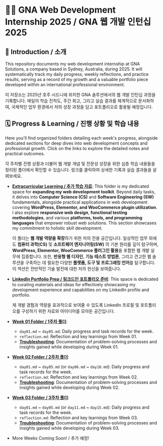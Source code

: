 # 🧑‍💻 GNA Web Development Internship 2025 / GNA 웹 개발 인턴십 2025

## 📖 Introduction / 소개

This repository documents my web development internship at GNA Solutions, a company based in Sydney, Australia, during 2025. It will systematically track my daily progress, weekly reflections, and practice results, serving as a record of my growth and a valuable portfolio piece developed within an international professional environment.

이 저장소는 2025년 호주 시드니에 위치한 GNA 솔루션에서의 웹 개발 인턴십 과정을 기록합니다. 매일의 학습 진척도, 주간 회고, 그리고 실습 결과를 체계적으로 문서화하여, 국제적인 업무 환경에서 저의 성장 과정을 담고 포트폴리오로 활용될 예정입니다.

## 🗓️ Progress & Learning / 진행 상황 및 학습 내용

Here you'll find organized folders detailing each week's progress, alongside dedicated sections for deep dives into web development concepts and professional growth. Click on the links to explore the detailed notes and practical outcomes.

각 주차별 진행 상황과 더불어 웹 개발 개념 및 전문성 성장을 위한 심층 학습 내용들을 정리된 폴더에서 확인할 수 있습니다. 링크를 클릭하여 상세한 기록과 실습 결과들을 살펴보세요.

* **[Extracurricular Learning / 추가 학습 자료](https://github.com/Chris99ChangHo/gna-web-dev-internship-2025/tree/main/extracurricular)**:
    This folder is my dedicated space for **expanding my web development toolkit**. Beyond daily tasks, it delves into **Computer Science (CS)** and **Software Engineering (SW)** fundamentals, alongside practical applications in web development covering **WordPress, Elementor, and WooCommerce plugin utilization**. I also explore **responsive web design**, **functional testing methodologies**, and various **platforms, tools, and programming languages** that empower robust web solutions. This section showcases my commitment to holistic skill development.

    이 폴더는 **웹 개발 역량을 확장**하기 위한 저의 전용 공간입니다. 일상적인 업무 외에도 **컴퓨터 과학(CS)** 및 **소프트웨어 엔지니어링(SW)** 의 기본 원리를 깊이 탐구하며, **WordPress, Elementor, WooCommerce 플러그인 활용**을 포함한 웹 개발 실무에 집중합니다. 또한, **반응형 웹 디자인**, **기능 테스트 방법론**, 그리고 견고한 웹 솔루션을 구축하는 데 필요한 다양한 **플랫폼, 도구 및 프로그래밍 언어**를 탐구합니다. 이 섹션은 전반적인 기술 발전에 대한 저의 헌신을 보여줍니다.

* **[LinkedIn Portfolio Prep / 링크드인 포트폴리오 준비](https://github.com/Chris99ChangHo/gna-web-dev-internship-2025/tree/main/LinkedIn)**:
    This space is dedicated to curating materials and ideas for effectively showcasing my development experience and capabilities on my LinkedIn profile and portfolio.

    제 개발 경험과 역량을 효과적으로 보여줄 수 있도록 LinkedIn 프로필 및 포트폴리오를 구성하기 위한 자료와 아이디어를 모아둔 공간입니다.

* **[Week 01 Folder / 1주차 폴더](https://github.com/Chris99ChangHo/gna-web-dev-internship-2025/tree/main/Week1)**:
    * `day01.md` ~ `day05.md`: Daily progress and task records for the week.
    * `reflection.md`: Reflection and key learnings from Week 01.
    * **[Troubleshooting](https://github.com/Chris99ChangHo/gna-web-dev-internship-2025/tree/main/Week1/Troubleshooting)**: Documentation of problem-solving processes and insights gained while developing during Week 01.

* **[Week 02 Folder / 2주차 폴더](https://github.com/Chris99ChangHo/gna-web-dev-internship-2025/tree/main/Week2)**:
    * `day01.md` ~ `day05.md` (or `day06.md` ~ `day10.md`): Daily progress and task records for the week.
    * `reflection.md`: Reflection and key learnings from Week 02.
    * **[Troubleshooting](https://github.com/Chris99ChangHo/gna-web-dev-internship-2025/tree/main/Week2/Troubleshooting)**: Documentation of problem-solving processes and insights gained while developing during Week 02.

* **[Week 03 Folder / 3주차 폴더](https://github.com/Chris99ChangHo/gna-web-dev-internship-2025/tree/main/Week3)**:
    * `day01.md` ~ `day05.md` (or `day11.md` ~ `day15.md`): Daily progress and task records for the week.
    * `reflection.md`: Reflection and key learnings from Week 03.
    * **[Troubleshooting](https://github.com/Chris99ChangHo/gna-web-dev-internship-2025/tree/main/Week3/Troubleshooting)**: Documentation of problem-solving processes and insights gained while developing during Week 03.

* More Weeks Coming Soon! / 추가 예정!
